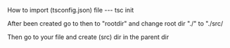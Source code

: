 How to import (tsconfig.json) file --- tsc init

After been created go to <!-- Module --> then to "rootdir" and change root dir "./" to "./src/

Then go to your file and create (src) dir in the parent dir